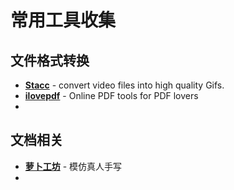 

# 常用工具收集

## 文件格式转换

- **[Stacc](https://stacc.netlify.app/)** - convert video files into high quality Gifs.
- **[ilovepdf](https://www.ilovepdf.com/)** - Online PDF tools for PDF lovers
- 





## 文档相关

- [**萝卜工坊**](http://www.beautifulcarrot.com/) - 模仿真人手写
- 

